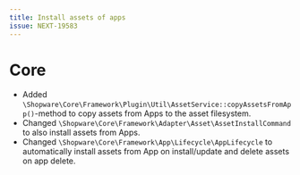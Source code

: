 ```yaml
---
title: Install assets of apps
issue: NEXT-19583
---
```

# Core
* Added `\Shopware\Core\Framework\Plugin\Util\AssetService::copyAssetsFromApp()`-method to copy assets from Apps to the asset filesystem.
* Changed `\Shopware\Core\Framework\Adapter\Asset\AssetInstallCommand` to also install assets from Apps.
* Changed `\Shopware\Core\Framework\App\Lifecycle\AppLifecycle` to automatically install assets from App on install/update and delete assets on app delete.
